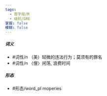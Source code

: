```yaml
---
tags:
  - 首字母/M
  - 级别/GRE
掌握: false
模糊: false
---
```

##### 词义
- #词性/n  （美）轻微的违法行为；莫须有的罪名
- #词性/n  〈俚〉闲荡, 浪费时间
##### 形态
- #形态/word_pl moperies

